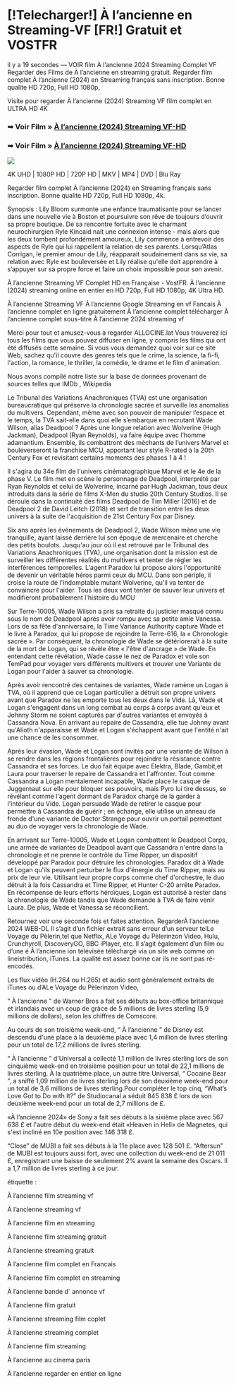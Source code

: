 # [!Telecharger!] À l’ancienne en Streaming-VF [FR!] Gratuit et VOSTFR

il y a 19 secondes — VOIR film À l’ancienne 2024 Streaming Complet VF Regarder des Films de À l’ancienne en streaming gratuit. Regarder film complet À l’ancienne (2024) en Streaming français sans inscription. Bonne qualite HD 720p, Full HD 1080p,

Visite pour regarder À l’ancienne (2024) Streaming VF film complet en ULTRA HD 4K

### ➥ Voir Film » [À l’ancienne (2024) Streaming VF-HD](https://t.co/Sw89tzCzZ3)

### ➥ Voir Film » [À l’ancienne (2024) Streaming VF-HD](https://t.co/Sw89tzCzZ3)

<p dir="auto"><a href="https://t.co/Sw89tzCzZ3" title="BLURAY" rel="nofollow"><img src="https://i.imgur.com/jhNGoEt.gif" style="max-width: 100%;"></a></p>

4K UHD | 1080P HD | 720P HD | MKV | MP4 | DVD | Blu Ray

Regarder film complet À l’ancienne (2024) en Streaming français sans inscription. Bonne qualite HD 720p, Full HD 1080p, 4k.

Synopsis : Lily Bloom surmonte une enfance traumatisante pour se lancer dans une nouvelle vie à Boston et poursuivre son rêve de toujours d’ouvrir sa propre boutique. De sa rencontre fortuite avec le charmant neurochirurgien Ryle Kincaid nait une connexion intense - mais alors que les deux tombent profondément amoureux, Lily commence à entrevoir des aspects de Ryle qui lui rappellent la relation de ses parents. Lorsqu’Atlas Corrigan, le premier amour de Lily, réapparait soudainement dans sa vie, sa relation avec Ryle est bouleversée et Lily réalise qu'elle doit apprendre à s’appuyer sur sa propre force et faire un choix impossible pour son avenir.

À l’ancienne Streaming VF Complet HD en Française - VostFR. À l’ancienne (2024) streaming online en entier en HD 720p, Full HD 1080p, 4K Ultra HD.

À l’ancienne Streaming VF
À l’ancienne Google Streaming en vf Fancais
À l’ancienne complet en ligne gratuitement
À l’ancienne complet télécharger
À l’ancienne complet sous-titre
À l’ancienne 2024 streaming vf

Merci pour tout et amusez-vous à regarder ALLOCINE.lat
Vous trouverez ici tous les films que vous pouvez diffuser en ligne, y compris les films qui ont été diffusés cette semaine. Si vous vous demandez quoi voir sur ce site Web, sachez qu'il couvre des genres tels que le crime, la science, la fi-fi, l'action, la romance, le thriller, la comédie, le drame et le film d'animation.

Nous avons compilé notre liste sur la base de données provenant de sources telles que IMDb , Wikipedia

Le Tribunal des Variations Anachroniques (TVA) est une organisation bureaucratique qui préserve la chronologie sacrée et surveille les anomalies du multivers. Cependant, même avec son pouvoir de manipuler l’espace et le temps, la TVA sait-elle dans quoi elle s’embarque en recrutant Wade Wilson, alias Deadpool ? Après une longue relation avec Wolverine (Hugh Jackman), Deadpool (Ryan Reynolds), va faire équipe avec l’homme adamantium. Ensemble, ils combattront des méchants de l’univers Marvel et bouleverseront la franchise MCU, apportant leur style R-rated à la 20th Century Fox et revisitant certains moments des phases 1 à 4 !

Il s'agira du 34e film de l'univers cinématographique Marvel et le 4e de la phase V. Le film met en scène le personnage de Deadpool, interprété par Ryan Reynolds et celui de Wolverine, incarné par Hugh Jackman, tous deux introduits dans la série de films X-Men du studio 20th Century Studios. Il se déroule dans la continuité des films Deadpool de Tim Miller (2016) et de Deadpool 2 de David Leitch (2018) et sert de transition entre les deux univers à la suite de l'acquisition de 21st Century Fox par Disney.

Six ans après les événements de Deadpool 2, Wade Wilson mène une vie tranquille, ayant laissé derrière lui son époque de mercenaire et cherche des petits boulots. Jusqu'au jour où il est retrouvé par le Tribunal des Variations Anachroniques (TVA), une organisation dont la mission est de surveiller les différentes réalités du multivers et tenter de régler les interférences temporelles. L'agent Paradox lui propose alors l'opportunité de devenir un véritable héros parmi ceux du MCU. Dans son périple, il croise la route de l'indomptable mutant Wolverine, qu'il va tenter de convaincre pour l'aider. Tous les deux vont tenter de sauver leur univers et modifieront probablement l'histoire du MCU

Sur Terre-10005, Wade Wilson a pris sa retraite du justicier masqué connu sous le nom de Deadpool après avoir rompu avec sa petite amie Vanessa. Lors de sa fête d'anniversaire, la Time Variance Authority capture Wade et le livre à Paradox, qui lui propose de rejoindre la Terre-616, la « Chronologie sacrée ». Par conséquent, la chronologie de Wade se détériorerait à la suite de la mort de Logan, qui se révèle être « l'être d'ancrage » de Wade. En entendant cette révélation, Wade casse le nez de Paradox et vole son TemPad pour voyager vers différents multivers et trouver une Variante de Logan pour l'aider à sauver sa chronologie.

Après avoir rencontré des centaines de variantes, Wade ramène un Logan à TVA, où il apprend que ce Logan particulier a détruit son propre univers avant que Paradox ne les emporte tous les deux dans le Vide. Là, Wade et Logan s'engagent dans un long combat au corps à corps avant qu'eux et Johnny Storm ne soient capturés par d'autres variantes et envoyés à Cassandra Nova. En arrivant au repaire de Cassandra, elle tue Johnny avant qu'Alioth n'apparaisse et Wade et Logan s'échappent avant que l'entité n'ait une chance de les consommer.

Après leur évasion, Wade et Logan sont invités par une variante de Wilson à se rendre dans les régions frontalières pour rejoindre la résistance contre Cassandra et ses forces. Le duo fait équipe avec Elektra, Blade, Gambit,et Laura pour traverser le repaire de Cassandra et l'affronter. Tout comme Cassandra a Logan mentalement incapable, Wade place le casque de Juggernaut sur elle pour bloquer ses pouvoirs, mais Pyro lui tire dessus, se révélant comme l'agent dormant de Paradox chargé de la garder à l'intérieur du Vide. Logan persuade Wade de retirer le casque pour permettre à Cassandra de guérir ; en échange, elle utilise un anneau de fronde d'une variante de Doctor Strange pour ouvrir un portail permettant au duo de voyager vers la chronologie de Wade.

En arrivant sur Terre-10005, Wade et Logan combattent le Deadpool Corps, une armée de variantes de Deadpool avant que Cassandra n'entre dans la chronologie et ne prenne le contrôle du Time Ripper, un dispositif développé par Paradox pour détruire les chronologies. Paradox dit à Wade et Logan qu'ils peuvent perturber le flux d'énergie du Time Ripper, mais au prix de leur vie. Utilisant leur propre corps comme chef d'orchestre, le duo détruit à la fois Cassandra et Time Ripper, et Hunter C-20 arrête Paradox. En récompense de leurs efforts héroïques, Logan est autorisé à rester dans la chronologie de Wade tandis que Wade demande à TVA de faire venir Laura. De plus, Wade et Vanessa se réconcilient.

Retournez voir une seconde fois et faites attention. RegarderÀ l’ancienne 2024 WEB-DL Il s’agit d’un fichier extrait sans erreur d’un serveur telLe Voyage du Pèlerin,tel que Netflix, ALe Voyage du Pèlerinzon Video, Hulu, Crunchyroll, DiscoveryGO, BBC iPlayer, etc. Il s’agit également d’un film ou d’une é À l’ancienne ion télévisée téléchargé via un site web comme on lineistribution, iTunes. La qualité est assez bonne car ils ne sont pas ré-encodés.

Les flux vidéo (H.264 ou H.265) et audio sont généralement extraits de iTunes ou d’ALe Voyage du Pèlerinzon Video,

“ À l’ancienne ” de Warner Bros a fait ses débuts au box-office britannique et irlandais avec un coup de grâce de 5 millions de livres sterling (5,9 millions de dollars), selon les chiffres de Comscore.

Au cours de son troisième week-end, “ À l’ancienne ” de Disney est descendu d'une place à la deuxième place avec 1,4 million de livres sterling pour un total de 17,2 millions de livres sterling.

“ À l’ancienne ” d'Universal a collecté 1,1 million de livres sterling lors de son cinquième week-end en troisième position pour un total de 22,1 millions de livres sterling. À la quatrième place, un autre titre Universal, “ Cocaine Bear ”, a sniffé 1,09 million de livres sterling lors de son deuxième week-end pour un total de 3,6 millions de livres sterling.Pour compléter le top cinq, “What’s Love Got to Do with It?” de Studiocanal a séduit 845 838 £ lors de son deuxième week-end pour un total de 2,7 millions de £.

«À l’ancienne 2024» de Sony a fait ses débuts à la sixième place avec 567 638 £ et l'autre début du week-end était «Heaven in Hell» de Magnetes, qui s'est incliné en 10e position avec 146 318 £.

“Close” de MUBI a fait ses débuts à la 11e place avec 128 501 £. “Aftersun” de MUBI est toujours aussi fort, avec une collection du week-end de 21 011 £, enregistrant une baisse de seulement 2% avant la semaine des Oscars. Il a 1,7 million de livres sterling à ce jour.

étiquette :

À l’ancienne film streaming vf

À l’ancienne streaming vf

À l’ancienne film en streaming

À l’ancienne film streaming gratuit

À l’ancienne streaming gratuit

À l’ancienne film complet en Francais

À l’ancienne film complet en streaming

À l’ancienne bande d` annonce vf

À l’ancienne film gratuit

À l’ancienne streaming film coplet

À l’ancienne streaming complet

À l’ancienne film streaming

À l’ancienne au cinema paris

À l’ancienne regarder en entier en ligne
